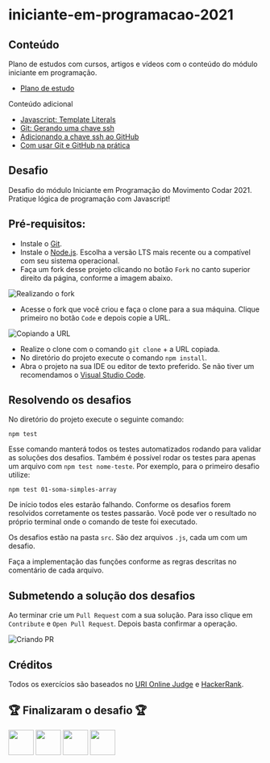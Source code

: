 # iniciante-em-programacao-2021

## Conteúdo

Plano de estudos com cursos, artigos e vídeos com o conteúdo do módulo iniciante em programação.

- [Plano de estudo](https://cursos.alura.com.br/iniciante-em-programacao-vnsueda-1622325666459-p164390)

Conteúdo adicional

- [Javascript: Template Literals](https://www.devmedia.com.br/javascript-template-literals/41193)
- [Git: Gerando uma chave ssh](https://docs.github.com/pt/github/authenticating-to-github/connecting-to-github-with-ssh/generating-a-new-ssh-key-and-adding-it-to-the-ssh-agent)
- [Adicionando a chave ssh ao GitHub](https://docs.github.com/pt/github/authenticating-to-github/connecting-to-github-with-ssh/adding-a-new-ssh-key-to-your-github-account)
- [Com usar Git e GitHub na prática](https://www.youtube.com/watch?v=UBAX-13g8OM)

## Desafio

Desafio do módulo Iniciante em Programação do Movimento Codar 2021. Pratique lógica de programação com Javascript!

## Pré-requisitos:

- Instale o [Git](https://git-scm.com/).
- Instale o [Node.js](https://nodejs.org/en/). Escolha a versão LTS mais recente ou a compatível com seu sistema operacional.
- Faça um fork desse projeto clicando no botão `Fork` no canto superior direito da página, conforme a imagem abaixo. 

![Realizando o fork](https://docs.github.com/assets/images/help/repository/fork_button.jpg)

- Acesse o fork que você criou e faça o clone para a sua máquina. Clique primeiro no botão `Code` e depois copie a URL. 

![Copiando a URL](https://docs.github.com/assets/images/help/repository/https-url-clone-cli.png)

- Realize o clone com o comando `git clone` + a URL copiada.
- No diretório do projeto execute o comando `npm install`.
- Abra o projeto na sua IDE ou editor de texto preferido. Se não tiver um recomendamos o [Visual Studio Code](https://code.visualstudio.com/).

## Resolvendo os desafios

No diretório do projeto execute o seguinte comando:

    npm test
    
Esse comando manterá todos os testes automatizados rodando para validar as soluções dos desafios.
Também é possível rodar os testes para apenas um arquivo com `npm test nome-teste`. Por exemplo, para o primeiro desafio utilize: 
    
    npm test 01-soma-simples-array

De início todos eles estarão falhando. Conforme os desafios forem resolvidos corretamente os testes passarão. Você pode ver o resultado no próprio terminal onde o comando de teste foi executado.

Os desafios estão na pasta `src`. São dez arquivos `.js`, cada um com um desafio.

Faça a implementação das funções conforme as regras descritas no comentário de cada arquivo.

## Submetendo a solução dos desafios

Ao terminar crie um `Pull Request` com a sua solução. Para isso clique em `Contribute` e `Open Pull Request`. Depois basta confirmar a operação. 

![Criando PR](https://user-images.githubusercontent.com/6104963/125391895-911cd300-e37b-11eb-90d9-5b92cd8e5445.PNG)

## Créditos

Todos os exercícios são baseados no [URI Online Judge](https://www.urionlinejudge.com.br/) e [HackerRank](https://www.hackerrank.com/).

## :trophy: Finalizaram o desafio :trophy:

<a href="https://github.com/Jand-S"><img width="50" height="50" src="https://github.com/Jand-S.png"></img></a>
<a href="https://github.com/EstevamDeFreitas"><img width="50" height="50" src="https://github.com/EstevamDeFreitas.png"></img></a>
<a href="https://github.com/feehvecch"><img width="50" height="50" src="https://github.com/feehvecch.png"></img></a>
<a href="https://github.com/lilianjaf"><img width="50" height="50" src="https://github.com/lilianjaf.png"></img></a>
